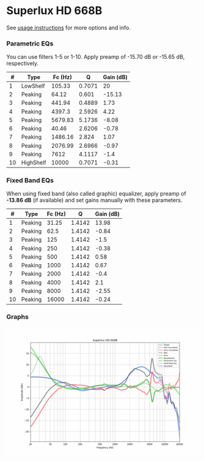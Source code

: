 # Superlux HD 668B
See [usage instructions](https://github.com/jaakkopasanen/AutoEq#usage) for more options and info.

### Parametric EQs
You can use filters 1-5 or 1-10. Apply preamp of -15.70 dB or -15.65 dB, respectively.

|   # | Type      |   Fc (Hz) |      Q |   Gain (dB) |
|-----|-----------|-----------|--------|-------------|
|   1 | LowShelf  |    105.33 | 0.7071 |       20    |
|   2 | Peaking   |     64.12 | 0.601  |      -15.13 |
|   3 | Peaking   |    441.94 | 0.4889 |        1.73 |
|   4 | Peaking   |   4397.3  | 2.5926 |        4.22 |
|   5 | Peaking   |   5679.83 | 5.1736 |       -8.08 |
|   6 | Peaking   |     40.46 | 2.6206 |       -0.78 |
|   7 | Peaking   |   1486.16 | 2.824  |        1.07 |
|   8 | Peaking   |   2076.99 | 2.6966 |       -0.97 |
|   9 | Peaking   |   7612    | 4.1117 |       -1.4  |
|  10 | HighShelf |  10000    | 0.7071 |       -0.31 |

### Fixed Band EQs
When using fixed band (also called graphic) equalizer, apply preamp of **-13.86 dB** (if available) and set gains manually with these parameters.

|   # | Type    |   Fc (Hz) |      Q |   Gain (dB) |
|-----|---------|-----------|--------|-------------|
|   1 | Peaking |     31.25 | 1.4142 |       13.98 |
|   2 | Peaking |     62.5  | 1.4142 |       -0.84 |
|   3 | Peaking |    125    | 1.4142 |       -1.5  |
|   4 | Peaking |    250    | 1.4142 |       -0.38 |
|   5 | Peaking |    500    | 1.4142 |        0.58 |
|   6 | Peaking |   1000    | 1.4142 |        0.67 |
|   7 | Peaking |   2000    | 1.4142 |       -0.4  |
|   8 | Peaking |   4000    | 1.4142 |        2.1  |
|   9 | Peaking |   8000    | 1.4142 |       -2.55 |
|  10 | Peaking |  16000    | 1.4142 |       -0.24 |

### Graphs
![](./Superlux%20HD%20668B.png)
